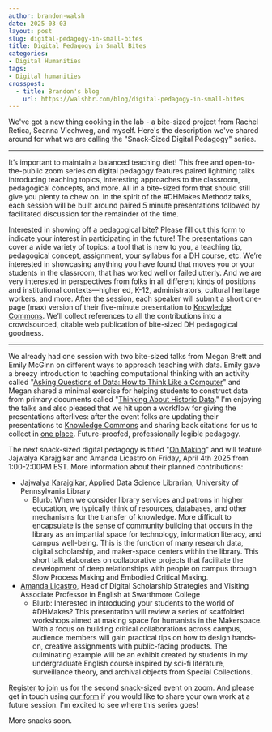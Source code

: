 ```yaml
---
author: brandon-walsh
date: 2025-03-03
layout: post
slug: digital-pedagogy-in-small-bites
title: Digital Pedagogy in Small Bites
categories:
- Digital Humanities
tags:
- Digital humanities
crosspost:
  - title: Brandon's blog
    url: https://walshbr.com/blog/digital-pedagogy-in-small-bites
---
```

We've got a new thing cooking in the lab - a bite-sized project from Rachel Retica, Seanna Viechweg, and myself. Here's the description we've shared around for what we are calling the "Snack-Sized Digital Pedagogy" series. 

---

It’s important to maintain a balanced teaching diet! This free and open-to-the-public zoom series on digital pedagogy features paired lightning talks introducing teaching topics, interesting approaches to the classroom, pedagogical concepts, and more. All in a bite-sized form that should still give you plenty to chew on. In the spirit of the #DHMakes Methodz talks, each session will be built around paired 5 minute presentations followed by facilitated discussion for the remainder of the time.

Interested in showing off a pedagogical bite? Please fill out [this form](https://forms.gle/uh66msjsaKquYFzs7) to indicate your interest in participating in the future! The presentations can cover a wide variety of topics: a tool that is new to you, a teaching tip, pedagogical concept, assignment, your syllabus for a DH course, etc. We’re interested in showcasing anything you have found that moves you or your students in the classroom, that has worked well or failed utterly. And we are very interested in perspectives from folks in all different kinds of positions and institutional contexts—higher ed, K-12, administrators, cultural heritage workers, and more. After the session, each speaker will submit a short one-page (max) version of their five-minute presentation to [Knowledge Commons](https://hcommons.org/). We’ll collect references to all the contributions into a crowdsourced, citable web publication of bite-sized DH pedagogical goodness.

---

We already had one session with two bite-sized talks from Megan Brett and Emily McGinn on different ways to approach teaching with data. Emily gave a breezy introduction to teaching computational thinking with an activity called "[Asking Questions of Data: How to Think Like a Computer](https://doi.org/10.17613/zwcja-8bn05)" and Megan shared a minimal exercise for helping students to construct data from primary documents called "[Thinking About Historic Data](https://works.hcommons.org/records/rzq5c-43394)." I'm enjoying the talks and also pleased that we hit upon a workflow for giving the presentations afterlives: after the event folks are updating their presentations to [Knowledge Commons](https://hcommons.org/) and sharing back citations for us to collect in [one place](https://walshbr.com/snack-sized-digital-pedagogy). Future-proofed, professionally legible pedagogy.

The next snack-sized digital pedagogy is titled "[On Making](https://cal.lib.virginia.edu/event/14229798)" and will feature Jajwalya Karajgikar and Amanda Licastro on Friday, April 4th 2025 from 1:00-2:00PM EST. More information about their planned contributions:

* [Jajwalya Karajgikar](https://www.library.upenn.edu/staff/jajwalya-karajgikar), Applied Data Science Librarian, University of Pennsylvania Library
  * Blurb: When we consider library services and patrons in higher education, we typically think of resources, databases, and other mechanisms for the transfer of knowledge. More difficult to encapsulate is the sense of community building that occurs in the library as an impartial space for technology, information literacy, and campus well-being. This is the function of many research data, digital scholarship, and maker-space centers within the library. This short talk elaborates on collaborative projects that facilitate the development of deep relationships with people on campus through Slow Process Making and Embodied Critical Making.
* [Amanda Licastro](https://www.swarthmore.edu/profile/amanda-licastro), Head of Digital Scholarship Strategies and Visiting Associate Professor in English at Swarthmore College
  * Blurb: Interested in introducing your students to the world of #DHMakes? This presentation will review a series of scaffolded workshops aimed at making space for humanists in the Makerspace. With a focus on building critical collaborations across campus, audience members will gain practical tips on how to design hands-on, creative assignments with public-facing products. The culminating example will be an exhibit created by students in my undergraduate English course inspired by sci-fi literature, surveillance theory, and archival objects from Special Collections.

[Register to join us](https://cal.lib.virginia.edu/event/14229798) for the second snack-sized event on zoom. And please get in touch using [our form](https://forms.gle/uh66msjsaKquYFzs7) if you would like to share your own work at a future session. I'm excited to see where this series goes! 

More snacks soon. 



